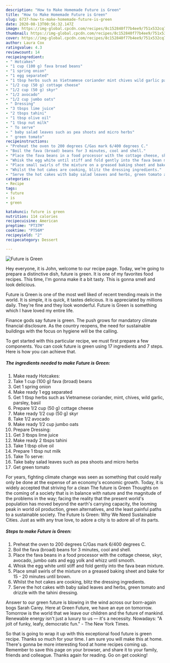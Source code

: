 ```yaml
---
description: "How to Make Homemade Future is Green"
title: "How to Make Homemade Future is Green"
slug: 6737-how-to-make-homemade-future-is-green
date: 2020-08-13T00:56:32.147Z
image: https://img-global.cpcdn.com/recipes/8c152840f77b4ee9/751x532cq70/future-is-green-recipe-main-photo.jpg
thumbnail: https://img-global.cpcdn.com/recipes/8c152840f77b4ee9/751x532cq70/future-is-green-recipe-main-photo.jpg
cover: https://img-global.cpcdn.com/recipes/8c152840f77b4ee9/751x532cq70/future-is-green-recipe-main-photo.jpg
author: Laura Cox
ratingvalue: 4.3
reviewcount: 14
recipeingredient:
- " Hotcakes"
- "1 cup (100 g) fava broad beans"
- "1 spring onion"
- "1 egg separated"
- "1 tbsp herbs such as Vietnamese coriander mint chives wild garlic parsley basil"
- "1/2 cup (50 g) cottage cheese"
- "1/2 cup (50 g) skyr"
- "1/2 avocado"
- "1/2 cup jumbo oats"
- " Dressing"
- "3 tbsps lime juice"
- "2 tbsps tahini"
- "1 tbsp olive oil"
- "1 tbsp nut milk"
- " To serve"
- " baby salad leaves such as pea shoots and micro herbs"
- " green tomato"
recipeinstructions:
- "Preheat the oven to 200 degrees C/Gas mark 6/400 degrees C."
- "Boil the fava (broad) beans for 3 minutes, cool and shell."
- "Place the fava beans in a food processor with the cottage cheese, skyr, avocado, jumbo oats and egg yolk and whizz until smooth."
- "Whisk the egg white until stiff and fold gently into the fava bean mixture."
- "Place small swirls of the mixture on a greased baking sheet and bake for 15 - 20 minutes until brown."
- "Whilst the hot cakes are cooking, blitz the dressing ingredients."
- "Serve the hot cakes with baby salad leaves and herbs, green tomato and drizzle with the tahini dressing."
categories:
- Recipe
tags:
- future
- is
- green

katakunci: future is green 
nutrition: 114 calories
recipecuisine: American
preptime: "PT37M"
cooktime: "PT56M"
recipeyield: "2"
recipecategory: Dessert

---
```



![Future is Green](https://img-global.cpcdn.com/recipes/8c152840f77b4ee9/751x532cq70/future-is-green-recipe-main-photo.jpg)

Hey everyone, it is John, welcome to our recipe page. Today, we're going to prepare a distinctive dish, future is green. It is one of my favorites food recipes. This time, I'm gonna make it a bit tasty. This is gonna smell and look delicious.

Future is Green is one of the most well liked of recent trending meals in the world. It is simple, it is quick, it tastes delicious. It is appreciated by millions daily. They're fine and they look wonderful. Future is Green is something which I have loved my entire life.

Finance gods say future is green. The push grows for mandatory climate financial disclosure. As the country reopens, the need for sustainable buildings with the focus on hygiene will be the calling.


To get started with this particular recipe, we must first prepare a few components. You can cook future is green using 17 ingredients and 7 steps. Here is how you can achieve that.

<!--inarticleads1-->

##### The ingredients needed to make Future is Green:

1. Make ready  Hotcakes:
1. Take 1 cup (100 g) fava (broad) beans
1. Get 1 spring onion
1. Make ready 1 egg separated
1. Get 1 tbsp herbs such as Vietnamese coriander, mint, chives, wild garlic, parsley, basil
1. Prepare 1/2 cup (50 g) cottage cheese
1. Make ready 1/2 cup (50 g) skyr
1. Take 1/2 avocado
1. Make ready 1/2 cup jumbo oats
1. Prepare  Dressing:
1. Get 3 tbsps lime juice
1. Make ready 2 tbsps tahini
1. Take 1 tbsp olive oil
1. Prepare 1 tbsp nut milk
1. Take  To serve:
1. Take  baby salad leaves such as pea shoots and micro herbs
1. Get  green tomato


For years, fighting climate change was seen as something that could really only be done at the expense of an economy&#39;s economic growth. Today, it is widely accepted that striving for a clean The future is Green Thoughts on the coming of a society that is in balance with nature and the magnitude of the problems in the way; facing the reality that the present world&#39;s population has moved beyond the earth&#39;s carrying capacity, the looming peak in world oil production, green alternatives, and the least painful paths to a sustainable society. The Future Is Green: Why We Need Sustainable Cities. Just as with any true love, to adore a city is to adore all of its parts. 

<!--inarticleads2-->

##### Steps to make Future is Green:

1. Preheat the oven to 200 degrees C/Gas mark 6/400 degrees C.
1. Boil the fava (broad) beans for 3 minutes, cool and shell.
1. Place the fava beans in a food processor with the cottage cheese, skyr, avocado, jumbo oats and egg yolk and whizz until smooth.
1. Whisk the egg white until stiff and fold gently into the fava bean mixture.
1. Place small swirls of the mixture on a greased baking sheet and bake for 15 - 20 minutes until brown.
1. Whilst the hot cakes are cooking, blitz the dressing ingredients.
1. Serve the hot cakes with baby salad leaves and herbs, green tomato and drizzle with the tahini dressing.


Answer to our green future is blowing in the wind across our born-again bogs Sarah Carey. Here at Green Future, we have an eye on tomorrow. Tomorrow is the world that we leave our children and the future of mankind. Renewable energy isn&#39;t just a luxury to us — it&#39;s a necessity. Nowadays: &#34;A jolt of funky, leafy, democratic fun.&#34; - The New York Times. 

So that is going to wrap it up with this exceptional food future is green recipe. Thanks so much for your time. I am sure you will make this at home. There's gonna be more interesting food at home recipes coming up. Remember to save this page on your browser, and share it to your family, friends and colleague. Thanks again for reading. Go on get cooking!
